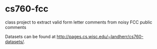 # cs760-fcc
class project to extract valid form letter comments from noisy FCC public comments

Datasets can be found at http://pages.cs.wisc.edu/~landherr/cs760-datasets/.
